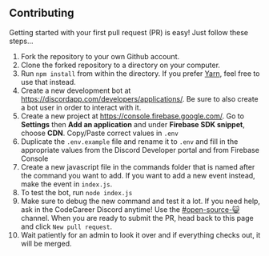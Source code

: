 ## Contributing
Getting started with your first pull request (PR) is easy! Just follow these steps...

1. Fork the repository to your own Github account.
2. Clone the forked repository to a directory on your computer.
3. Run `npm install` from within the directory. If you prefer [Yarn](https://yarnpkg.com/en/), feel free to use that instead.
4. Create a new development bot at https://discordapp.com/developers/applications/. Be sure to also create a bot user in order to interact with it.
5. Create a new project at https://console.firebase.google.com/. Go to **Settings** then **Add an application** and under **Firebase SDK snippet**, choose **CDN**. Copy/Paste correct values in `.env`
6. Duplicate the `.env.example` file and rename it to `.env` and fill in the appropriate values from the Discord Developer portal and from Firebase Console
7. Create a new javascript file in the commands folder that is named after the command you want to add. If you want to add a new event instead, make the event in `index.js`.
8. To test the bot, run `node index.js`
9. Make sure to debug the new command and test it a lot. If you need help, ask in the CodeCareer Discord anytime! Use the [#open-source-😺](https://discord.gg/nVCtqvQ) channel. When you are ready to submit the PR, head back to this page and click `New pull request`.
10. Wait patiently for an admin to look it over and if everything checks out, it will be merged.
